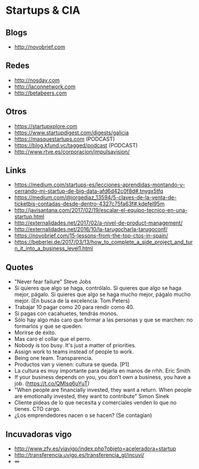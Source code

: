 Startups & CIA
===============

Blogs
----
* http://novobrief.com

Redes
-----
* http://nosday.com
* http://laconnetwork.com
* http://betabeers.com

Otros
-----
* https://startupxplore.com
* https://www.startupdigest.com/digests/galicia
* https://masquestartups.com (PODCAST)
* https://blog.kfund.vc/tagged/podcast (PODCAST)
* http://www.rtve.es/corporacion/impulsavision/

Links
-----
* https://medium.com/startups-es/lecciones-aprendidas-montando-y-cerrando-mi-startup-de-big-data-afd6d42c0f8d#.tnygx5tfq
* https://medium.com/@jorgediaz_13594/5-claves-de-la-venta-de-ticketbis-contadas-desde-dentro-4327c75fa63f#.kdefel95m
* http://javisantana.com/2017/02/19/escalar-el-equipo-tecnico-en-una-startup.html
* http://externalidades.net/2017/02/a-nivel-de-product-management/
* http://externalidades.net/2016/10/la-tarugocharla-tarugoconf/
* https://novobrief.com/15-lessons-from-the-top-ctos-in-spain/
* https://beberlei.de/2017/03/13/how_to_complete_a_side_project_and_turn_it_into_a_business_level1.html

Quotes
---------------
* "Never fear failure" Steve Jobs
* Si quieres que algo se haga, contrólalo. Si quieres que algo se haga mejor, págalo. Si quieres que algo se haga mucho mejor, págalo mucho mejor. (En busca de la excelencia: Tom Peters)
* Trabajar 10 pagar como 20 para rendir como 40.
* Si pagas con cacahuetes, tendrás monos.
* Sólo hay algo más caro que formar a las personas y que se marchen: no formarlos y que se queden.
* Morirse de éxito.
* Mas caro el collar que el perro.
* Nobody is too busy. It's just a matter of priorities.
* Assign work to teams instead of people to work.
* Being one team. Transparencia.
* Productos van y vienen: cultura se queda. [P1]
* La cultura es muy importante para dejarla en manos de rrhh. Eric Smith
* If your business depends on you, you don’t own a business, you have a job. (https://t.co/QMlsq6uYuT)
* "When people are financially invested, they want a return. When people are emotionally invested, they want to contribute" Simon Sinek
* Cliente pideas de lo que necesita y comerciales venden lo que no tienes. CTO cargo.
* ¿Los emprendedores nacen o se hacen? (Se contagian)

Incuvadoras vigo
----------------
* http://www.zfv.es/viavigo/index.php?objeto=aceleradora+startup
* http://transferencia.uvigo.es/transferencia_gl/incuvi/
* ∞
